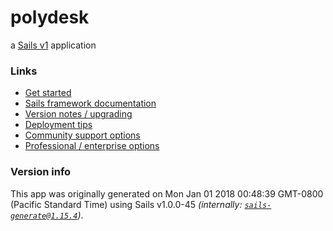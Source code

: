 # polydesk

a [Sails v1](https://sailsjs.com) application


### Links

+ [Get started](https://sailsjs.com/get-started)
+ [Sails framework documentation](https://sailsjs.com/documentation)
+ [Version notes / upgrading](https://sailsjs.com/documentation/upgrading)
+ [Deployment tips](https://sailsjs.com/documentation/concepts/deployment)
+ [Community support options](https://sailsjs.com/support)
+ [Professional / enterprise options](https://sailsjs.com/enterprise)


### Version info

This app was originally generated on Mon Jan 01 2018 00:48:39 GMT-0800 (Pacific Standard Time) using Sails v1.0.0-45 _(internally: [`sails-generate@1.15.4`](https://github.com/balderdashy/sails-generate/tree/v1.15.4/lib/core-generators/new))_.



<!--
Note:  Generators are usually run using the globally-installed `sails` CLI (command-line interface).  This CLI version is _environment-specific_ rather than app-specific, thus over time, as a project's dependencies are upgraded or the project is worked on by different developers on different computers using different versions of Node.js, the Sails dependency in its package.json file may differ from the globally-installed Sails CLI release it was originally generated with.  (Be sure to always check out the relevant [upgrading guides](https://sailsjs.com/upgrading) before upgrading the version of Sails used by your app.  If you're stuck, [get help here](https://sailsjs.com/support).)
-->

